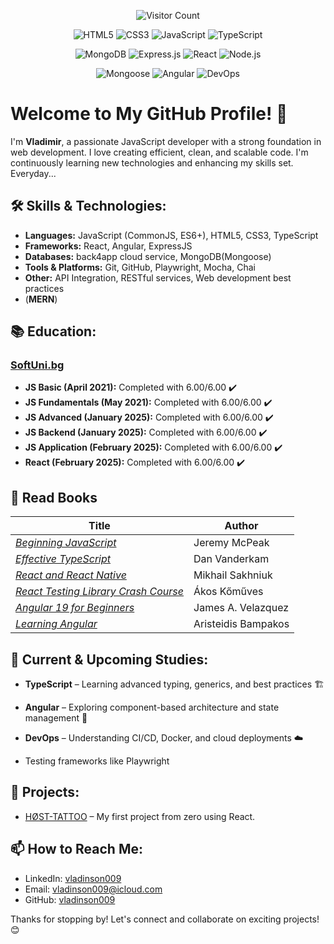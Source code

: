 <div align="center">

 ![Visitor Count](https://komarev.com/ghpvc/?username=vladinson009&color=blue&style=flat-square)
 
<div>
 
![HTML5](https://img.shields.io/badge/-HTML5-E34F26?style=flat-square&logo=html5&logoColor=white)
![CSS3](https://img.shields.io/badge/-CSS3-1572B6?style=flat-square&logo=css3&logoColor=white)
![JavaScript](https://img.shields.io/badge/-JavaScript-F7DF1E?style=flat-square&logo=javascript&logoColor=black)
![TypeScript](https://img.shields.io/badge/-TypeScript-3178C6?style=flat-square&logo=typescript&logoColor=white)
 
</div>

<div>
 
![MongoDB](https://img.shields.io/badge/-MongoDB-47A248?style=flat-square&logo=mongodb&logoColor=white)
![Express.js](https://img.shields.io/badge/-Express.js-000000?style=flat-square&logo=express&logoColor=white)
![React](https://img.shields.io/badge/-React-61DAFB?style=flat-square&logo=react&logoColor=black)
![Node.js](https://img.shields.io/badge/-Node.js-339933?style=flat-square&logo=node.js&logoColor=white)
 
</div>

<div>
 
![Mongoose](https://img.shields.io/badge/-Mongoose-880000?style=flat-square&logo=mongoose&logoColor=white)
![Angular](https://img.shields.io/badge/-Angular-DD0031?style=flat-square&logo=angular&logoColor=white)
![DevOps](https://img.shields.io/badge/-DevOps-6C757D?style=flat-square&logo=devops&logoColor=white)

</div>

</div>

# Welcome to My GitHub Profile! 👋

I'm **Vladimir**, a passionate JavaScript developer with a strong foundation in web development. I love creating efficient, clean, and scalable code. I'm continuously learning new technologies and enhancing my skills set. Everyday...

## 🛠️ Skills & Technologies:
- **Languages:** JavaScript (CommonJS, ES6+), HTML5, CSS3, TypeScript 
- **Frameworks:** React, Angular, ExpressJS
- **Databases:** back4app cloud service, MongoDB(Mongoose)
- **Tools & Platforms:** Git, GitHub, Playwright, Mocha, Chai
- **Other:** API Integration, RESTful services, Web development best practices
-  (**MERN**)

## 📚 Education:
### [SoftUni.bg](https://www.softuni.bg)
- **JS Basic (April 2021):** Completed with 6.00/6.00 ✔️
- **JS Fundamentals (May 2021):** Completed with 6.00/6.00 ✔️
- **JS Advanced (January 2025):** Completed with 6.00/6.00 ✔️
- **JS Backend (January 2025):** Completed with 6.00/6.00 ✔️
- **JS Application (February 2025):** Completed with 6.00/6.00 ✔️
- **React (February 2025):** Completed with 6.00/6.00 ✔️

## 📖 Read Books
| Title | Author |
|-------|--------|
| [*Beginning JavaScript*](https://a.co/d/4LtoXpM) | Jeremy McPeak | 
| [*Effective TypeScript*](https://a.co/d/aXWdGh3) | Dan Vanderkam  | 
| [*React and React Native*](https://a.co/d/11CAK4u) | Mikhail Sakhniuk  | 
| [*React Testing Library Crash Course*](https://a.co/d/0ZM7LaL) | Ákos Kőműves | 
| [*Angular 19 for Beginners*](https://a.co/d/663BRIH) | James A. Velazquez | 
| [*Learning Angular*](https://a.co/d/4tDaWZg) | Aristeidis Bampakos | 


## 🌱 Current & Upcoming Studies:
- **TypeScript** – Learning advanced typing, generics, and best practices 🏗️
- **Angular** – Exploring component-based architecture and state management 🎯
- **DevOps** – Understanding CI/CD, Docker, and cloud deployments ☁️

- Testing frameworks like Playwright

## 🚀 Projects:
- [HØST-TATTOO](https://github.com/vladinson009/host-tattoo) – My first project from zero using React.

## 📫 How to Reach Me:
- LinkedIn: [vladinson009](https://www.linkedin.com/in/vladimir-gulev-040b3a317/)
- Email: [vladinson009@icloud.com](mailto:vladinson009@icloud.com)
- GitHub: [vladinson009](https://github.com/vladinson009)

Thanks for stopping by! Let's connect and collaborate on exciting projects! 😊


<!---
vladinson009/vladinson009 is a ✨ special ✨ repository because its `README.md` (this file) appears on your GitHub profile.
You can click the Preview link to take a look at your changes.
--->
